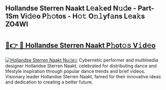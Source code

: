 ## Hollandse Sterren Naakt L𝚎a𝚔ed N𝚞𝚍e - Part-1Sm Vi𝚍𝚎o P𝚑𝚘tos - H𝚘𝚝 O𝚗𝚕yf𝚊ns L𝚎a𝚔s ZO4Wl

# <h2><a href="http://kf4wveo.oniu.top/?m=Hollandse+Sterren+Naakt">🔗👉 🔴 Hollandse Sterren Naakt P𝚑ot𝚘𝚜 V𝚒d𝚎o</a></h2>

[![Hollandse Sterren Naakt Nu𝚍e𝚜](https://i.imgur.com/0qMVB7G.gif)](http://kf4wveo.oniu.top/?m=Hollandse+Sterren+Naakt)
Cybernetic performer and multimedia designer Hollandse Sterren Naakt, celebrated for distributing dance and lifestyle inspiration through popular dance trends and brief videos. Visionary leader Hollandse Sterren Naakt, famed for their innovative ideas and dedication to creating a better future.  
